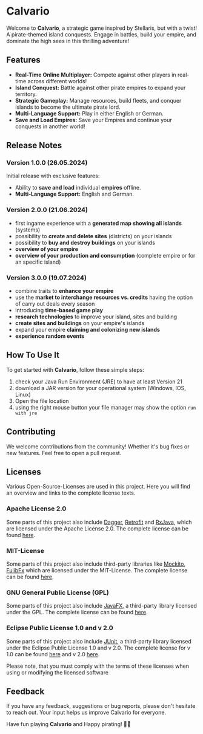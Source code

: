 # Calvario

Welcome to **Calvario**, a strategic game inspired by Stellaris, but with a twist! A pirate-themed island conquests. Engage in battles, build your empire, and dominate the high sees in this thrilling adventure!

## Features

- **Real-Time Online Multiplayer:** Compete against other players in real-time across different worlds!
- **Island Conquest:** Battle against other pirate empires to expand your territory.
- **Strategic Gameplay:** Manage resources, build fleets, and conquer islands to become the ultimate pirate lord.
- **Multi-Language Support:** Play in either English or German.
- **Save and Load Empires:** Save your Empires and continue your conquests in another world!

## Release Notes

### Version 1.0.0 (26.05.2024)

Initial release with exclusive features:
- Ability to **save and load** individual **empires** offline.
- **Multi-Language Support:** English and German.
   
### Version 2.0.0 (21.06.2024)

- first ingame experience with a **generated map showing all islands** (systems)
- possibility to **create and delete sites** (districts) on your islands
- possibility to **buy and destroy buildings** on your islands
- **overview of your empire**
- **overview of your production and consumption** (complete empire or for an specific island)

### Version 3.0.0 (19.07.2024)

- combine traits to **enhance your empire**
- use the **market to interchange resources vs. credits** having the option of carry out deals every season
- introducing **time-based game play** 
- **research technologies** to improve your island, sites and building
- **create sites and buildings** on your empire's islands
- expand your empire **claiming and colonizing new islands**
- **experience random events**

## How To Use It

To get started with **Calvario**, follow these simple steps:

1. check your Java Run Environment (JRE) to have at least Version 21
2. download a JAR version for your operational system (Windows, IOS, Linux)
3. Open the file location
4. using the right mouse button your file manager may show the option `run with jre`
## Contributing

We welcome contributions from the community! Whether it's bug fixes or new features. Feel free to open a pull request.

##  Licenses

Various Open-Source-Licenses are used in this project. Here you will find an overview and links to the complete license texts.

### Apache License 2.0
Some parts of this project also include [Dagger](https://dagger.dev/), [Retrofit](https://square.github.io/retrofit) and [RxJava](https://github.com/ReactiveX/RxJava), which are licensed under the Apache License 2.0. The complete license can be found [here](https://www.apache.org/licenses/LICENSE-2.0).

### MIT-License
Some parts of this project also include third-party libraries like [Mockito](https://site.mockito.org), [FulibFx](https://github.com/fujaba/fulibFx) which are licensed under the MIT-License. The complete license can be found [here](https://opensource.org/licenses/MIT).

### GNU General Public License (GPL)
Some parts of this project also include [JavaFX](https://openjfx.io), a third-party library licensed under the GPL. The complete license can be found [here](https://www.gnu.org/licenses/gpl-3.0.de.html).

### Eclipse Public License 1.0 and v 2.0
Some parts of this project also include [JUnit](https://junit.org/junit5), a third-party library licensed under the Eclipse Public License 1.0 and v 2.0. The complete license for v 1.0 can be found [here](https://www.eclipse.org/legal/epl-v10.html) and v 2.0 [here](https://www.eclipse.org/legal/epl-2.0/).

Please note, that you must comply with the terms of these licenses when using or modifying the licensed software

## Feedback

If you have any feedback, suggestions or bug reports, please don't hesitate to reach out. Your input helps us improve Calvario for everyone.

Have fun playing **Calvario** and Happy pirating! 🏴‍☠️
